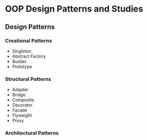 # OOP Design Patterns and Studies

## Design Patterns
### Creational Patterns
- Singleton
- Abstract Factory
- Builder
- Prototype

### Structural Patterns
- Adapter
- Bridge
- Composite
- Decorator
- Facade
- Flyweight
- Proxy

### Architectural Patterns
